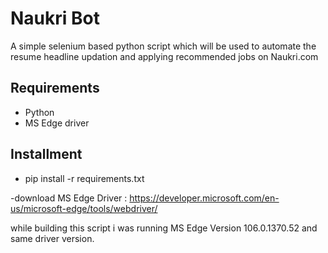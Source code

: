
# Naukri Bot

A simple selenium based python script which will be used to automate the resume headline updation and applying recommended jobs on Naukri.com

## Requirements

- Python
- MS Edge driver


## Installment

- pip install -r requirements.txt

-download MS Edge Driver : https://developer.microsoft.com/en-us/microsoft-edge/tools/webdriver/

while building this script i was running MS Edge Version 106.0.1370.52 and same driver version.
